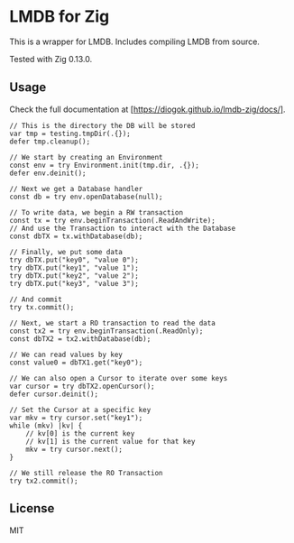 # LMDB for Zig

This is a wrapper for LMDB. Includes compiling LMDB from source.

Tested with Zig 0.13.0.

## Usage

Check the full documentation at [https://diogok.github.io/lmdb-zig/docs/].

```zig
// This is the directory the DB will be stored
var tmp = testing.tmpDir(.{});
defer tmp.cleanup();

// We start by creating an Environment
const env = try Environment.init(tmp.dir, .{});
defer env.deinit();

// Next we get a Database handler
const db = try env.openDatabase(null);

// To write data, we begin a RW transaction
const tx = try env.beginTransaction(.ReadAndWrite);
// And use the Transaction to interact with the Database
const dbTX = tx.withDatabase(db);

// Finally, we put some data
try dbTX.put("key0", "value 0");
try dbTX.put("key1", "value 1");
try dbTX.put("key2", "value 2");
try dbTX.put("key3", "value 3");

// And commit
try tx.commit();

// Next, we start a RO transaction to read the data
const tx2 = try env.beginTransaction(.ReadOnly);
const dbTX2 = tx2.withDatabase(db);

// We can read values by key
const value0 = dbTX1.get("key0");

// We can also open a Cursor to iterate over some keys
var cursor = try dbTX2.openCursor();
defer cursor.deinit();

// Set the Cursor at a specific key
var mkv = try cursor.set("key1");
while (mkv) |kv| {
	// kv[0] is the current key
	// kv[1] is the current value for that key
    mkv = try cursor.next();
}

// We still release the RO Transaction
try tx2.commit();
```

## License

MIT

